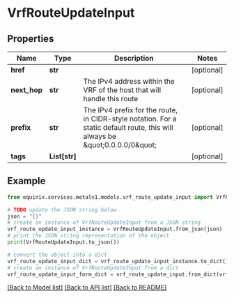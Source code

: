 # VrfRouteUpdateInput


## Properties

Name | Type | Description | Notes
------------ | ------------- | ------------- | -------------
**href** | **str** |  | [optional] 
**next_hop** | **str** | The IPv4 address within the VRF of the host that will handle this route | [optional] 
**prefix** | **str** | The IPv4 prefix for the route, in CIDR-style notation. For a static default route, this will always be \&quot;0.0.0.0/0\&quot; | [optional] 
**tags** | **List[str]** |  | [optional] 

## Example

```python
from equinix.services.metalv1.models.vrf_route_update_input import VrfRouteUpdateInput

# TODO update the JSON string below
json = "{}"
# create an instance of VrfRouteUpdateInput from a JSON string
vrf_route_update_input_instance = VrfRouteUpdateInput.from_json(json)
# print the JSON string representation of the object
print(VrfRouteUpdateInput.to_json())

# convert the object into a dict
vrf_route_update_input_dict = vrf_route_update_input_instance.to_dict()
# create an instance of VrfRouteUpdateInput from a dict
vrf_route_update_input_form_dict = vrf_route_update_input.from_dict(vrf_route_update_input_dict)
```
[[Back to Model list]](../README.md#documentation-for-models) [[Back to API list]](../README.md#documentation-for-api-endpoints) [[Back to README]](../README.md)


